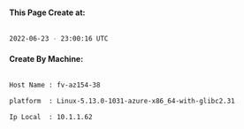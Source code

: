 
   
#### This Page Create at:

```bash

2022-06-23 - 23:00:16 UTC

```

#### Create By Machine:

```bash

Host Name : fv-az154-38

platform  : Linux-5.13.0-1031-azure-x86_64-with-glibc2.31

Ip Local  : 10.1.1.62

```

